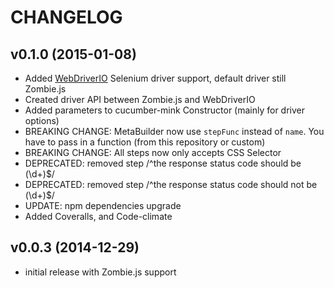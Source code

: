 # CHANGELOG

## v0.1.0 (2015-01-08)
* Added [WebDriverIO](https://github.com/webdriverio/webdriverio) Selenium driver support, default driver still Zombie.js
* Created driver API between Zombie.js and WebDriverIO
* Added parameters to cucumber-mink Constructor (mainly for driver options)
* BREAKING CHANGE: MetaBuilder now use `stepFunc` instead of `name`. You have to pass in a function (from this repository or custom)
* BREAKING CHANGE: All steps now only accepts CSS Selector
* DEPRECATED: removed step /^the response status code should be (\d+)$/
* DEPRECATED: removed step /^the response status code should not be (\d+)$/
* UPDATE: npm dependencies upgrade
* Added Coveralls, and Code-climate

## v0.0.3 (2014-12-29)
* initial release with Zombie.js support
